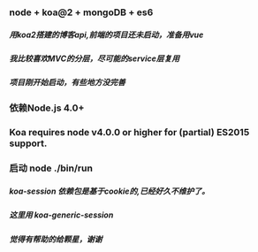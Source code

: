 ### node + koa@2 + mongoDB + es6
##### 用koa2搭建的博客api,前端的项目还未启动，准备用vue

##### 我比较喜欢MVC的分层，尽可能的service层复用
##### 项目刚开始启动，有些地方没完善

### 依赖Node.js 4.0+
### Koa requires node v4.0.0 or higher for (partial) ES2015 support.
### 启动 node ./bin/run


##### koa-session 依赖包是基于cookie的,已经好久不维护了。
##### 这里用 koa-generic-session

##### 觉得有帮助的给颗星，谢谢


